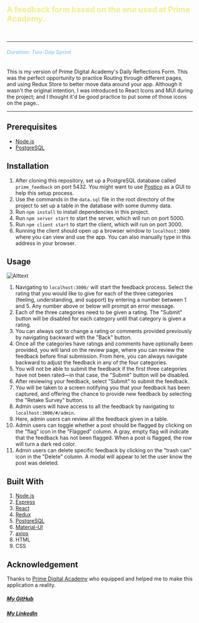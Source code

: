 
## <b><span style="color:#F0ED86">A feedback form based on the one used at Prime Academy.</b>
<br />

---

#### <span style="color: #9ED2F0">_Duration: Two-Day Sprint_</span>
  
<br />
This is my version of Prime Digital Academy's Daily Reflections Form.  This was the perfect opportunity to practice Routing through different pages, and using Redux Store to better move data around your app. Although it wasn't the original intention, I was introduced to React Icons and MUI during the project; and I thought it'd be good practice to put some of those icons on the page..

<br />
  
---
  
## Prerequisites

- [Node.js](https://nodejs.org/en/)
- [PostgreSQL](https://www.postgresql.org/)

## Installation

1. After cloning this repository, set up a PostgreSQL database called `prime_feedback` on port 5432. You might want to use [Postico](https://eggerapps.at/postico/) as a GUI to help this setup process.
2. Use the commands in the `data.sql` file in the root directory of the project to set up a table in the database with some dummy data.
3. Run `npm install` to install dependencies in this project.
4. Run `npm server start` to start the server, which will run on port 5000.
5. Run `npm client start` to start the client, which will run on port 3000.
6. Running the client should open up a browser window to `localhost:3000` where you can view and use the app. You can also manually type in this address in your browser.

## Usage
  
![Alttext](https://media2.giphy.com/media/yuNbS9vj4SnTEnM3XX/giphy.gif)

1. Navigating to `localhost:3000/` will start the feedback process. Select the rating that you would like to give for each of the three categories (feeling, understanding, and support) by entering a number between 1 and 5. Any number above or below will prompt an error message. 
2. Each of the three categories need to be given a rating. The "Submit" button will be disabled for each category until that category is given a rating.
3. You can always opt to change a rating or comments provided previously by navigating backward with the "Back" button.
4. Once all the categories have ratings and comments have optionally been provided, you will land on the review page, where you can review the feedback before final submission. From here, you can always navigate backward to adjust the feedback in any of the four categories.
5. You will not be able to submit the feedback if the first three categories have not been rated—in that case, the "Submit" button will be disabled.
6. After reviewing your feedback, select "Submit" to submit the feedback.
7. You will be taken to a screen notifying you that your feedback has been captured, and offering the chance to provide new feedback by selecting the "Retake Survey" button.
8. Admin users will have access to all the feedback by navigating to `localhost:3000/#/admin`.
9. Here, admin users can review all the feedback given in a table.
10. Admin users can toggle whether a post should be flagged by clicking on the "flag" icon in the "Flagged" column. A gray, empty flag will indicate that the feedback has not been flagged. When a post is flagged, the row will turn a dark red color.
11. Admin users can delete specific feedback by clicking on the "trash can" icon in the "Delete" column. A modal will appear to let the user know the post was deleted.

## Built With

1. [Node.js](https://nodejs.org/en/)
2. [Express](https://expressjs.com/)
3. [React](https://reactjs.org/)
4. [Redux](https://redux.js.org/)
5. [PostgreSQL](https://www.postgresql.org/)
6. [Material-UI](https://mui.com/)
7. [axios](https://www.npmjs.com/package/axios)
8. HTML
9. CSS

## Acknowledgement

Thanks to [Prime Digital Academy](www.primeacademy.io) who equipped and helped me to make this application a reality.


  

##### _[My GitHub](https://github.com/franckbushbaum)_ 
##### _[My LinkedIn](https://www.linkedin.com/in/franck-bushbaum-482b16220/)_ 
